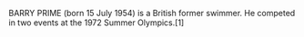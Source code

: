 BARRY PRIME (born 15 July 1954) is a British former swimmer. He competed in two events at the 1972 Summer Olympics.[1]
